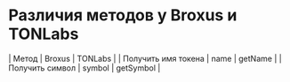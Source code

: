 # Различия методов у Broxus и TONLabs

| Метод | Broxus | TONLabs |
| Получить имя токена | name | getName |
| Получить символ | symbol | getSymbol |
